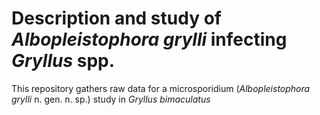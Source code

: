 # Description and study of _Albopleistophora grylli_ infecting _Gryllus_ spp.

This repository gathers raw data for a microsporidium (_Albopleistophora grylli_ n. gen. n. sp.) study in _Gryllus bimaculatus_
